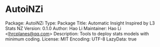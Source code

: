 # AutoiNZi
Package: AutoiNZi Type: Package Title: Automatic Insight Inspired by L3 Stats NZ Version: 0.1.0 Author: Hao Li Maintainer: Hao Li &lt;lhrcplanes@qq.com> Description: Tools to deploy stats models with minimum coding. License: MIT Encoding: UTF-8 LazyData: true
